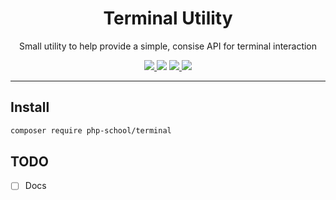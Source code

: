 <h1 align="center">Terminal Utility</h1>

<p align="center">
    Small utility to help provide a simple, consise API for terminal interaction
</p>

<p align="center">
    <a href="https://travis-ci.org/php-school/terminal" title="Build Status" target="_blank">
     <img src="https://img.shields.io/travis/php-school/terminal/master.svg?style=flat-square&label=Linux" />
    </a
    <a href="https://codecov.io/github/php-school/terminal" title="Coverage Status" target="_blank">
     <img src="https://img.shields.io/codecov/c/github/php-school/terminal.svg?style=flat-square" />
    </a>
    <a href="https://scrutinizer-ci.com/g/php-school/terminal/" title="Scrutinizer Code Quality" target="_blank">
     <img src="https://img.shields.io/scrutinizer/g/php-school/terminal.svg?style=flat-square" />
    </a>
    <a href="https://phpschool-team.slack.com/messages">
      <img src="https://phpschool.herokuapp.com/badge.svg">
    </a>
</p>

---

## Install

```bash
composer require php-school/terminal
```

## TODO

- [ ] Docs
